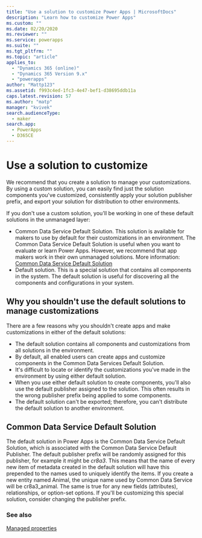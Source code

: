 ```yaml
---
title: "Use a solution to customize Power Apps | MicrosoftDocs"
description: "Learn how to customize Power Apps"
ms.custom: ""
ms.date: 02/20/2020
ms.reviewer: ""
ms.service: powerapps
ms.suite: ""
ms.tgt_pltfrm: ""
ms.topic: "article"
applies_to: 
  - "Dynamics 365 (online)"
  - "Dynamics 365 Version 9.x"
  - "powerapps"
author: "Mattp123"
ms.assetid: f993c4ed-1fc3-4e47-bef1-d38695ddb11a
caps.latest.revision: 57
ms.author: "matp"
manager: "kvivek"
search.audienceType: 
  - maker
search.app: 
  - PowerApps
  - D365CE
---
```


# Use a solution to customize
We recommend that you create a solution to manage your customizations. By using a custom solution, you can easily find just the solution components you've customized, consistently apply your solution publisher prefix, and export your solution for distribution to other environments.  

If you don't use a custom solution, you'll be working in one of these default solutions in the unmanaged layer:  
- Common Data Service Default Solution. This solution is available for makers to use by default for their customizations in an environment. The Common Data Service Default Solution is useful when you want to evaluate or learn Power Apps. However, we recommend that app makers work in their own unmanaged solutions. More information: [Common Data Service Default Solution](#common-data-service-default-solution) 
- Default solution. This is a special solution that contains all components in the system. The default solution is useful for discovering all the components and configurations in your system.  

## Why you shouldn't use the default solutions to manage customizations
There are a few reasons why you shouldn't create apps and make customizations in either of the default solutions:  
- The default solution contains all components and customizations from all solutions in the environment. 
- By default, all enabled users can create apps and customize components in the Common Data Services Default Solution. 
- It's difficult to locate or identify the customizations you've made in the environment by using either default solution. 
- When you use either default solution to create components, you'll also use the default publisher assigned to the solution. This often results in the wrong publisher prefix being applied to some components. 
- The default solution can't be exported; therefore, you can't distribute the default solution to another environment. 

## Common Data Service Default Solution
The default solution in Power Apps is the Common Data Service Default Solution,
which is associated with the Common Data Service Default Publisher. The default
publisher prefix will be randomly assigned for this publisher, for example it
might be *cr8a3*. This means that the name of every new item of metadata created
in the default solution will have this prepended to the names used to uniquely
identify the items. If you create a new entity named Animal, the unique name
used by Common Data Service will be cr8a3_animal. The same is true for any new
fields (attributes), relationships, or option-set options. If you'll be
customizing this special solution, consider changing the publisher prefix.

<!-- Notice that if you have installed or imported other applications or solutions, additional solutions may be available in the solutions list. 

By default,  when you build or customize a model-driven app, you work with the solution called Common Data Services Default Solution. You can open the Common Data Services Default Solution to view and edit the components that are contained in it. To do this, follow these steps.
 
1.  On the left navigation pane select **Solutions**.

2.  In the list of solutions, select **Common Data Services Default Solution**.
  
> [!TIP]
>  If you plan to distribute the applications your make, consider changing the publisher customization prefix. More information: [Solution publisher prefix](change-solution-publisher-prefix.md).  
  
<a name="BKMK_PrivacyNotice"></a>   

## Privacy notices  
 [!INCLUDE[cc_privacy_crm_gcc_solution_import](../../includes/cc-privacy-crm-gcc-solution-import.md)]  
  
 [!INCLUDE[cc_privacy_crm_customizations](../../includes/cc-privacy-crm-customizations.md)]  -->
  
### See also  
[Managed properties](managed-properties-alm.md)


